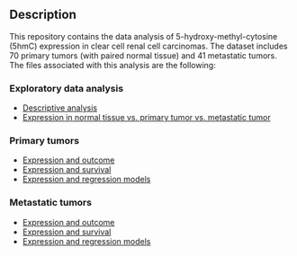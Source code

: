 ## Description
This repository contains the data analysis of 5-hydroxy-methyl-cytosine (5hmC) expression in clear cell renal cell carcinomas. The dataset includes 70 primary tumors (with paired normal tissue) and 41 metastatic tumors. The files associated with this analysis are the following:

### Exploratory data analysis
* [Descriptive analysis](https://github.com/alcideschaux/5hmC-Kidney/blob/master/01_K5.md)
* [Expression in normal tissue vs. primary tumor vs. metastatic tumor](https://github.com/alcideschaux/5hmC-Kidney/blob/master/02_K5.md)

### Primary tumors
* [Expression and outcome](https://github.com/alcideschaux/5hmC-Kidney/blob/master/03_K5.md)
* [Expression and survival]()
* [Expression and regression models]()

### Metastatic tumors
* [Expression and outcome](https://github.com/alcideschaux/5hmC-Kidney/blob/master/04_K5.md)
* [Expression and survival]()
* [Expression and regression models]()
